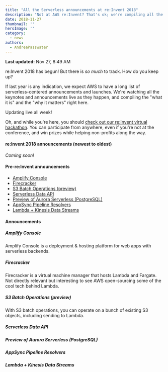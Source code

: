 ```yaml
---
title: "All the Serverless announcements at re:Invent 2018"
description: "Not at AWS re:Invent? That's ok; we're compiling all the most important serverless announcements and updates. Updating live all week."
date: 2018-11-27
thumbnail: ''
heroImage: ''
category:
  - news
authors: 
  - AndreaPasswater
---
```


**Last updated:** Nov 27, 8:49 AM

re:Invent 2018 has begun! But there is *so much* to track. How do you keep up?

If last year is any indication, we expect AWS to have a long list of serverless-centered announcements and launches. We're watching all the keynotes and announcements live as they happen, and compiling the "what it is" and the "why it matters" right here.

Updating live all week!

Oh, and while you're here, you should [check out our re:Invent virtual hackathon](https://serverless.com/blog/no-server-november-reinvent-hackathon). You can participate from anywhere, even if you're not at the conference, and win prizes while helping non-profits along the way.

#### re:Invent 2018 announcements (newest to oldest)

*Coming soon!*

#### Pre-re:Invent announcements

* [Amplify Console](#amplify-console)
* [Firecracker](#firecracker)
* [S3 Batch Operations (preview)](#s3-batch-operations-preview)
* [Serverless Data API](#serverless-data-api)
* [Preview of Aurora Serverless (PostgreSQL)](#preview-of-aurora-serverless-postgresql)
* [AppSync Pipeline Resolvers](#appsync-pipeline-resolvers)
* [Lambda + Kinesis Data Streams](#lambda-+-kinesis-data-streams)

#### Announcements

##### Amplify Console

Amplify Console is a deployment & hosting platform for web apps with serverless backends.

##### Firecracker

Firecracker is a virtual machine manager that hosts Lambda and Fargate. Not directly relevant but interesting to see AWS open-sourcing some of the cool tech behind Lambda.

##### S3 Batch Operations (preview)

With S3 batch operations, you can operate on a bunch of existing S3 objects, including sending to Lambda.

##### Serverless Data API

##### Preview of Aurora Serverless (PostgreSQL)

##### AppSync Pipeline Resolvers

##### Lambda + Kinesis Data Streams
